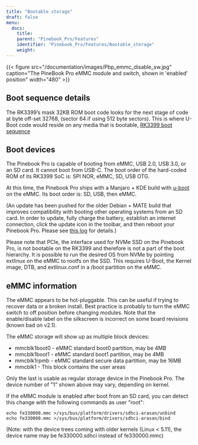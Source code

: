 ```yaml
---
title: "Bootable storage"
draft: false
menu:
  docs:
    title:
    parent: "Pinebook_Pro/Features"
    identifier: "Pinebook_Pro/Features/Bootable_storage"
    weight:
---
```


{{< figure src="/documentation/images/Pbp_emmc_disable_sw.jpg" caption="The PineBook Pro eMMC module and switch, shown in 'enabled' position" width="480" >}}

## Boot sequence details

The RK3399’s mask 32KB ROM boot code looks for the next stage of code at byte off-set 32768, (sector 64 if using 512 byte sectors). This is where U-Boot code would reside on any media that is bootable, [RK3399 boot sequence](/documentation/General/RK3399_boot_sequence)

## Boot devices

The Pinebook Pro is capable of booting from eMMC, USB 2.0, USB 3.0, or an SD card. It cannot boot from USB-C. The boot order of the hard-coded ROM of its RK3399 SoC is: SPI NOR, eMMC, SD, USB OTG.

At this time, the Pinebook Pro ships with a Manjaro + KDE build with [u-boot](https://www.denx.de/wiki/U-Boot/) on the eMMC. Its boot order is: SD, USB, then eMMC.

(An update has been pushed for the older Debian + MATE build that improves compatibility with booting other operating systems from an SD card. In order to update, fully charge the battery, establish an internet connection, click the update icon in the toolbar, and then reboot your Pinebook Pro. Please see [this log](https://forum.pine64.org/showthread.php?tid=7830) for details.)

Please note that PCIe, the interface used for NVMe SSD on the Pinebook Pro, is not bootable on the RK3399 and therefore is not a part of the boot hierarchy. It is possible to run the desired OS from NVMe by pointing extlinux on the eMMC to rootfs on the SSD. This requires U-Boot, the Kernel image, DTB, and extlinux.conf
in a /boot partition on the eMMC.

## eMMC information

The eMMC appears to be hot-pluggable. This can be useful if trying to recover data or a broken install. Best practice is probably to turn the eMMC switch to off position before changing modules. Note that the enable/disable label on the silkscreen is incorrect on some board revisions (known bad on v2.1).

The eMMC storage will show up as multiple block devices:

* mmcblk1boot0 - eMMC standard boot0 partition, may be 4MB
* mmcblk1boot1 - eMMC standard boot1 partition, may be 4MB
* mmcblk1rpmb - eMMC standard secure data partition, may be 16MB
* mmcblk1 - This block contains the user areas

Only the last is usable as regular storage device in the Pinebook Pro.
The device number of "1" shown above may vary, depending on kernel.

If the eMMC module is enabled after boot from an SD card, you can detect this change with the following commands as user "root":

```
echo fe330000.mmc >/sys/bus/platform/drivers/sdhci-arasan/unbind
echo fe330000.mmc >/sys/bus/platform/drivers/sdhci-arasan/bind
```

(Note: with the device trees coming with older kernels (Linux < 5.11), the device name may be fe330000.sdhci instead of fe330000.mmc)
